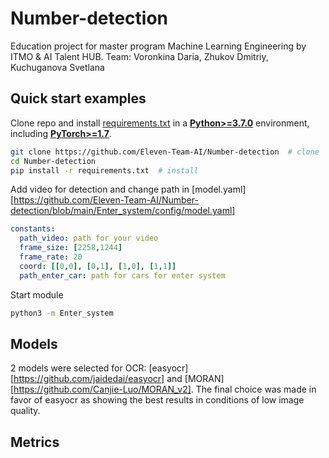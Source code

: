 # Number-detection
Education project for master program Machine Learning Engineering by ITMO & AI Talent HUB.
Team: Voronkina Daria, Zhukov Dmitriy, Kuchuganova Svetlana
## Quick start examples
Clone repo and install [requirements.txt](https://github.com/Eleven-Team-AI/Number-detection/blob/main/requirements.txt) in a
[**Python>=3.7.0**](https://www.python.org/) environment, including
[**PyTorch>=1.7**](https://pytorch.org/get-started/locally/).

```bash
git clone https://github.com/Eleven-Team-AI/Number-detection  # clone
cd Number-detection
pip install -r requirements.txt  # install
```
Add video for detection and change path in [model.yaml][https://github.com/Eleven-Team-AI/Number-detection/blob/main/Enter_system/config/model.yaml]
```yaml
constants:
  path_video: path for your video
  frame_size: [2258,1244]
  frame_rate: 20
  coord: [[0,0], [0,1], [1,0], [1,1]] 
  path_enter_car: path for cars for enter system
```
Start module
```bash
python3 -m Enter_system
```
## Models
2 models were selected for OCR: [easyocr][https://github.com/jaidedai/easyocr] and [MORAN][https://github.com/Canjie-Luo/MORAN_v2]. The final choice was made in favor of easyocr as showing the best results in conditions of low image quality.
## Metrics
